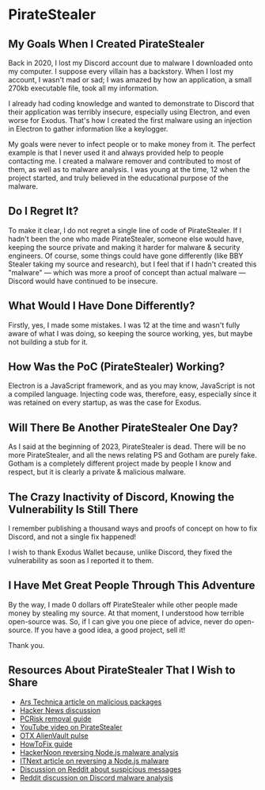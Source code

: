 # PirateStealer
## My Goals When I Created PirateStealer
Back in 2020, I lost my Discord account due to malware I downloaded onto my computer. I suppose every villain has a backstory. When I lost my account, I wasn't mad or sad; I was amazed by how an application, a small 270kb executable file, took all my information.

I already had coding knowledge and wanted to demonstrate to Discord that their application was terribly insecure, especially using Electron, and even worse for Exodus. That's how I created the first malware using an injection in Electron to gather information like a keylogger.

My goals were never to infect people or to make money from it. The perfect example is that I never used it and always provided help to people contacting me. I created a malware remover and contributed to most of them, as well as to malware analysis. I was young at the time, 12 when the project started, and truly believed in the educational purpose of the malware.

## Do I Regret It?
To make it clear, I do not regret a single line of code of PirateStealer. If I hadn't been the one who made PirateStealer, someone else would have, keeping the source private and making it harder for malware & security engineers. Of course, some things could have gone differently (like BBY Stealer taking my source and research), but I feel that if I hadn't created this "malware" — which was more a proof of concept than actual malware — Discord would have continued to be insecure.

## What Would I Have Done Differently?
Firstly, yes, I made some mistakes. I was 12 at the time and wasn't fully aware of what I was doing, so keeping the source working, yes, but maybe not building a stub for it.

## How Was the PoC (PirateStealer) Working?
Electron is a JavaScript framework, and as you may know, JavaScript is not a compiled language. Injecting code was, therefore, easy, especially since it was retained on every startup, as was the case for Exodus.

## Will There Be Another PirateStealer One Day?
As I said at the beginning of 2023, PirateStealer is dead. There will be no more PirateStealer, and all the news relating PS and Gotham are purely fake. Gotham is a completely different project made by people I know and respect, but it is clearly a private & malicious malware.

## The Crazy Inactivity of Discord, Knowing the Vulnerability Is Still There
I remember publishing a thousand ways and proofs of concept on how to fix Discord, and not a single fix happened!

I wish to thank Exodus Wallet because, unlike Discord, they fixed the vulnerability as soon as I reported it to them.

## I Have Met Great People Through This Adventure
By the way, I made 0 dollars off PirateStealer while other people made money by stealing my source. At that moment, I understood how terrible open-source was. So, if I can give you one piece of advice, never do open-source. If you have a good idea, a good project, sell it!

Thank you.
## Resources About PirateStealer That I Wish to Share
- [Ars Technica article on malicious packages](https://arstechnica.com/information-technology/2021/12/malicious-packages-sneaked-into-npm-repository-stole-discord-tokens/)
- [Hacker News discussion](https://news.ycombinator.com/item?id=30146520)
- [PCRisk removal guide](https://www.pcrisk.com/removal-guides/27005-piratestealer-malware)
- [YouTube video on PirateStealer](https://www.youtube.com/watch?v=QEnYkkzwCG8)
- [OTX AlienVault pulse](https://otx.alienvault.com/pulse/61d55fb24f8cb2b3b187c7f5)
- [HowToFix guide](https://howtofix.guide/piratestealer-malware/)
- [HackerNoon reversing Node.js malware analysis](https://hackernoon.com/reversing-nodejs-malware-part-2-analysing-the-source-code)
- [ITNext article on reversing a Node.js malware](https://itnext.io/how-i-reversed-a-nodejs-malware-and-found-the-author-7dd9531b389f)
- [Discussion on Reddit about suspicious messages](https://www.reddit.com/r/discordapp/comments/qlgu1i/is_anyone_else_receiving_suspicious_messages_from/hj4n6ih/?context=3)
- [Reddit discussion on Discord malware analysis](https://www.reddit.com/r/Malware/comments/zdpzgz/discord_malware_analysis/)

